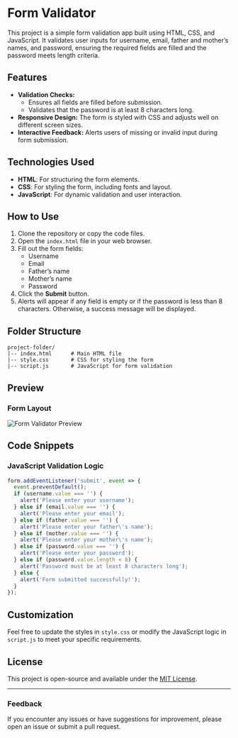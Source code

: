 # Form Validator

This project is a simple form validation app built using HTML, CSS, and JavaScript. It validates user inputs for username, email, father and mother’s names, and password, ensuring the required fields are filled and the password meets length criteria.

## Features
- **Validation Checks:**
  - Ensures all fields are filled before submission.
  - Validates that the password is at least 8 characters long.
- **Responsive Design:** The form is styled with CSS and adjusts well on different screen sizes.
- **Interactive Feedback:** Alerts users of missing or invalid input during form submission.

## Technologies Used
- **HTML**: For structuring the form elements.
- **CSS**: For styling the form, including fonts and layout.
- **JavaScript**: For dynamic validation and user interaction.

## How to Use
1. Clone the repository or copy the code files.
2. Open the `index.html` file in your web browser.
3. Fill out the form fields:
   - Username
   - Email
   - Father’s name
   - Mother’s name
   - Password
4. Click the **Submit** button.
5. Alerts will appear if any field is empty or if the password is less than 8 characters. Otherwise, a success message will be displayed.

## Folder Structure
```
project-folder/
|-- index.html      # Main HTML file
|-- style.css       # CSS for styling the form
|-- script.js       # JavaScript for form validation
```

## Preview
### Form Layout
![Form Validator Preview](https://via.placeholder.com/600x400?text=Form+Validator+Preview)

## Code Snippets
### JavaScript Validation Logic
```javascript
form.addEventListener('submit', event => {
  event.preventDefault();
  if (username.value === '') {
    alert('Please enter your username');
  } else if (email.value === '') {
    alert('Please enter your email');
  } else if (father.value === '') {
    alert('Please enter your father\'s name');
  } else if (mother.value === '') {
    alert('Please enter your mother\'s name');
  } else if (password.value === '') {
    alert('Please enter your password');
  } else if (password.value.length < 8) {
    alert('Password must be at least 8 characters long');
  } else {
    alert('Form submitted successfully!');
  }
});
```

## Customization
Feel free to update the styles in `style.css` or modify the JavaScript logic in `script.js` to meet your specific requirements.

## License
This project is open-source and available under the [MIT License](LICENSE).

---

### Feedback
If you encounter any issues or have suggestions for improvement, please open an issue or submit a pull request.
